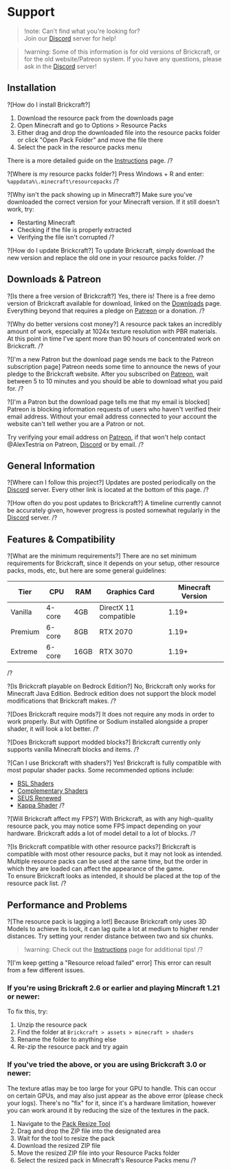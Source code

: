 # Support

> !note: Can't find what you're looking for?<br>Join our [Discord](https://Discord.gg/uBhFaBG) server for help!

> !warning: Some of this information is for old versions of Brickcraft, or for the old website/Patreon system. 
> If you have any questions, please ask in the [Discord](https://Discord.gg/uBhFaBG) server!

## Installation

?[How do I install Brickcraft?]

1. Download the resource pack from the downloads page
2. Open Minecraft and go to Options > Resource Packs
3. Either drag and drop the downloaded file into the resource packs folder or click "Open Pack Folder" and move the file there
4. Select the pack in the resource packs menu

There is a more detailed guide on the [Instructions](/instructions.html) page.
/?

?[Where is my resource packs folder?]
Press Windows + R and enter: `%appdata%\.minecraft\resourcepacks`
/?

?[Why isn't the pack showing up in Minecraft?]
Make sure you've downloaded the correct version for your Minecraft version. If it still doesn't work, try:

-   Restarting Minecraft
-   Checking if the file is properly extracted
-   Verifying the file isn't corrupted
/?

?[How do I update Brickcraft?]
To update Brickcraft, simply download the new version and replace the old one in your resource packs folder.
/?

## Downloads & Patreon

?[Is there a free version of Brickcraft?]
Yes, there is! There is a free demo version of Brickcraft available for download, linked on the [Downloads](/downloads.html) page.
Everything beyond that requires a pledge on [Patreon](https://patreon.com) or a donation.
/?

?[Why do better versions cost money?]
A resource pack takes an incredibly amount of work, especially at 1024x texture resolution with PBR materials.
At this point in time I've spent more than 90 hours of concentrated work on Brickcraft.
/?

?[I'm a new Patron but the download page sends me back to the Patreon subscription page]
Patreon needs some time to announce the news of your pledge to the Brickcraft website.
After you subscribed on [Patreon](https://patreon.com), wait between 5 to 10 minutes and you should be able to download what you paid for.
/?

?[I'm a Patron but the download page tells me that my email is blocked]
Patreon is blocking information requests of users who haven't verified their email address. Without your email address connected to your account the website can't tell wether you are a Patron or not.

Try verifying your email address on [Patreon](https://patreon.com), if that won't help contact @AlexTestria on Patreon, [Discord](https://Discord.gg/uBhFaBG) or by email.
/?

## General Information

?[Where can I follow this project?]
Updates are posted periodically on the [Discord](https://Discord.gg/uBhFaBG) server.
Every other link is located at the bottom of this page.
/?

?[How often do you post updates to Brickcraft?]
A timeline currently cannot be accurately given, however progress is posted somewhat regularly in the [Discord](https://Discord.gg/uBhFaBG) server.
/?

## Features & Compatibility

?[What are the minimum requirements?]
There are no set minimum requirements for Brickcraft, since it depends on your setup, other resource packs, mods, etc, but here are some general guidelines:

| Tier    | CPU    | RAM  | Graphics Card         | Minecraft Version |
| ------- | ------ | ---- | --------------------- | ----------------- |
| Vanilla | 4-core | 4GB  | DirectX 11 compatible | 1.19+             |
| Premium | 6-core | 8GB  | RTX 2070              | 1.19+             |
| Extreme | 6-core | 16GB | RTX 3070              | 1.19+             |
/?

?[Is Brickcraft playable on Bedrock Edition?]
No, Brickcraft only works for Minecraft Java Edition.
Bedrock edition does not support the block model modifications that Brickcraft makes.
/?

?[Does Brickcraft require mods?]
It does not require any mods in order to work properly. But with Optifine or Sodium installed alongside a proper shader, it will look a lot better.
/?

?[Does Brickcraft support modded blocks?]
Brickcraft currently only supports vanilla Minecraft blocks and items.
/?

?[Can I use Brickcraft with shaders?]
Yes! Brickcraft is fully compatible with most popular shader packs. Some recommended options include:

-   [BSL Shaders](https://modrinth.com/shader/bsl-shaders)
-   [Complementary Shaders](https://modrinth.com/shader/complementary-reimagined)
-   [SEUS Renewed](https://www.sonicether.com/seus/)
-   [Kappa Shader](https://modrinth.com/shader/kappa-shader)
/?

?[Will Brickcraft affect my FPS?]
With Brickcraft, as with any high-quality resource pack, you may notice some FPS impact depending on your hardware. Brickcraft adds a lot of model detail to a lot of blocks.
/?

?[Is Brickcraft compatible with other resource packs?]
Brickcraft is compatible with most other resource packs, but it may not look as intended. Multiple resource packs can be used at the same time, but the order in which they are loaded can affect the appearance of the game.  
To ensure Brickcraft looks as intended, it should be placed at the top of the resource pack list.
/?

## Performance and Problems

?[The resource pack is lagging a lot!]
Because Brickcraft only uses 3D Models to achieve its look, it can lag quite a lot at medium to higher render distances. Try setting your render distance between two and six chunks.

> !warning: Check out the [Instructions](/instructions.html) page for additional tips!
> /?

?[I'm keep getting a "Resource reload failed" error]
This error can result from a few different issues.

### If you're using Brickraft 2.6 or earlier and playing Mincraft 1.21 or newer:
To fix this, try:

1. Unzip the resource pack
2. Find the folder at `Brickcraft > assets > minecraft > shaders`
3. Rename the folder to anything else
4. Re-zip the resource pack and try again

### If you've tried the above, or you are using Brickcraft 3.0 or newer:
The texture atlas may be too large for your GPU to handle.
This can occur on certain GPUs, and may also just appear as the above error (please check your logs).
There's no "fix" for it, since it's a hardware limitation, however you can work around it by reducing the size of the textures in the pack.

<!-- navigate to /tools/resize | drag zip | wait | move the resized zip into your folder | select the pack -->
1. Navigate to the [Pack Resize Tool](/tools/resize.html)
2. Drag and drop the ZIP file into the designated area
3. Wait for the tool to resize the pack
4. Download the resized ZIP file
5. Move the resized ZIP file into your Resource Packs folder
6. Select the resized pack in Minecraft's Resource Packs menu
/?
